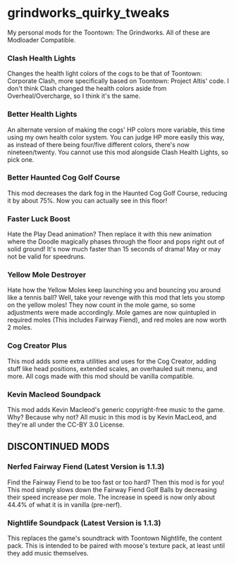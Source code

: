 # grindworks_quirky_tweaks
My personal mods for the Toontown: The Grindworks. All of these are Modloader Compatible.

### Clash Health Lights
Changes the health light colors of the cogs to be that of Toontown: Corporate Clash, more specifically based on Toontown: Project Altis' code. I don't think Clash changed the health colors aside from Overheal/Overcharge, so I think it's the same.

### Better Health Lights
An alternate version of making the cogs' HP colors more variable, this time using my own health color system. You can judge HP more easily this way, as instead of there being four/five different colors, there's now nineteen/twenty. You cannot use this mod alongside Clash Health Lights, so pick one.

### Better Haunted Cog Golf Course
This mod decreases the dark fog in the Haunted Cog Golf Course, reducing it by about 75%. Now you can actually see in this floor!

### Faster Luck Boost
Hate the Play Dead animation? Then replace it with this new animation where the Doodle magically phases through the floor and pops right out of solid ground! It's now much faster than 15 seconds of drama! May or may not be valid for speedruns.

### Yellow Mole Destroyer
Hate how the Yellow Moles keep launching you and bouncing you around like a tennis ball? Well, take your revenge with this mod that lets you stomp on the yellow moles! They now count in the mole game, so some adjustments were made accordingly. Mole games are now quintupled in required moles (This includes Fairway Fiend), and red moles are now worth 2 moles.

### Cog Creator Plus
This mod adds some extra utilities and uses for the Cog Creator, adding stuff like head positions, extended scales, an overhauled suit menu, and more. All cogs made with this mod should be vanilla compatible.

### Kevin Macleod Soundpack
This mod adds Kevin Macleod's generic copyright-free music to the game. Why? Because why not? All music in this mod is by Kevin MacLeod, and they're all under the CC-BY 3.0 License.

## DISCONTINUED MODS

### Nerfed Fairway Fiend (Latest Version is 1.1.3)
Find the Fairway Fiend to be too fast or too hard? Then this mod is for you! This mod simply slows down the Fairway Fiend Golf Balls by decreasing their speed increase per mole. The increase in speed is now only about 44.4% of what it is in vanilla (pre-nerf).

### Nightlife Soundpack (Latest Version is 1.1.3)
This replaces the game's soundtrack with Toontown Nightlife, the content pack. This is intended to be paired with moose's texture pack, at least until they add music themselves.
